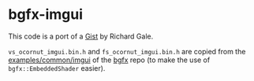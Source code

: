 # bgfx-imgui

This code is a port of a [Gist](https://gist.github.com/RichardGale/6e2b74bc42b3005e08397236e4be0fd0) by Richard Gale.

`vs_ocornut_imgui.bin.h` and `fs_ocornut_imgui.bin.h` are copied from the [examples/common/imgui](https://github.com/bkaradzic/bgfx/tree/master/examples/common/imgui) of the [bgfx](https://github.com/bkaradzic/bgfx) repo (to make the use of `bgfx::EmbeddedShader` easier).
